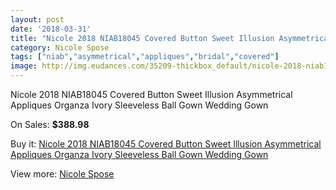 ```yaml
---
layout: post
date: '2018-03-31'
title: "Nicole 2018 NIAB18045 Covered Button Sweet Illusion Asymmetrical Appliques Organza Ivory Sleeveless Ball Gown Wedding Gown"
category: Nicole Spose
tags: ["niab","asymmetrical","appliques","bridal","covered"]
image: http://img.eudances.com/35209-thickbox_default/nicole-2018-niab18045-covered-button-sweet-illusion-asymmetrical-appliques-organza-ivory-sleeveless-ball-gown-wedding-gown.jpg
---
```

Nicole 2018 NIAB18045 Covered Button Sweet Illusion Asymmetrical Appliques Organza Ivory Sleeveless Ball Gown Wedding Gown

On Sales: **$388.98**
<a href="https://www.eudances.com/en/nicole-spose/10603-nicole-2018-niab18045-covered-button-sweet-illusion-asymmetrical-appliques-organza-ivory-sleeveless-ball-gown-wedding-gown.html"><amp-img layout="responsive" width="600" height="600" src="//img.eudances.com/35209-thickbox_default/nicole-2018-niab18045-covered-button-sweet-illusion-asymmetrical-appliques-organza-ivory-sleeveless-ball-gown-wedding-gown.jpg" alt="Nicole 2018 NIAB18045 Covered Button Sweet Illusion Asymmetrical Appliques Organza Ivory Sleeveless Ball Gown Wedding Gown 0" /></a>
<a href="https://www.eudances.com/en/nicole-spose/10603-nicole-2018-niab18045-covered-button-sweet-illusion-asymmetrical-appliques-organza-ivory-sleeveless-ball-gown-wedding-gown.html"><amp-img layout="responsive" width="600" height="600" src="//img.eudances.com/35213-thickbox_default/nicole-2018-niab18045-covered-button-sweet-illusion-asymmetrical-appliques-organza-ivory-sleeveless-ball-gown-wedding-gown.jpg" alt="Nicole 2018 NIAB18045 Covered Button Sweet Illusion Asymmetrical Appliques Organza Ivory Sleeveless Ball Gown Wedding Gown 1" /></a>
<a href="https://www.eudances.com/en/nicole-spose/10603-nicole-2018-niab18045-covered-button-sweet-illusion-asymmetrical-appliques-organza-ivory-sleeveless-ball-gown-wedding-gown.html"><amp-img layout="responsive" width="600" height="600" src="//img.eudances.com/35212-thickbox_default/nicole-2018-niab18045-covered-button-sweet-illusion-asymmetrical-appliques-organza-ivory-sleeveless-ball-gown-wedding-gown.jpg" alt="Nicole 2018 NIAB18045 Covered Button Sweet Illusion Asymmetrical Appliques Organza Ivory Sleeveless Ball Gown Wedding Gown 2" /></a>
<a href="https://www.eudances.com/en/nicole-spose/10603-nicole-2018-niab18045-covered-button-sweet-illusion-asymmetrical-appliques-organza-ivory-sleeveless-ball-gown-wedding-gown.html"><amp-img layout="responsive" width="600" height="600" src="//img.eudances.com/35211-thickbox_default/nicole-2018-niab18045-covered-button-sweet-illusion-asymmetrical-appliques-organza-ivory-sleeveless-ball-gown-wedding-gown.jpg" alt="Nicole 2018 NIAB18045 Covered Button Sweet Illusion Asymmetrical Appliques Organza Ivory Sleeveless Ball Gown Wedding Gown 3" /></a>
<a href="https://www.eudances.com/en/nicole-spose/10603-nicole-2018-niab18045-covered-button-sweet-illusion-asymmetrical-appliques-organza-ivory-sleeveless-ball-gown-wedding-gown.html"><amp-img layout="responsive" width="600" height="600" src="//img.eudances.com/35210-thickbox_default/nicole-2018-niab18045-covered-button-sweet-illusion-asymmetrical-appliques-organza-ivory-sleeveless-ball-gown-wedding-gown.jpg" alt="Nicole 2018 NIAB18045 Covered Button Sweet Illusion Asymmetrical Appliques Organza Ivory Sleeveless Ball Gown Wedding Gown 4" /></a>

Buy it: [Nicole 2018 NIAB18045 Covered Button Sweet Illusion Asymmetrical Appliques Organza Ivory Sleeveless Ball Gown Wedding Gown](https://www.eudances.com/en/nicole-spose/10603-nicole-2018-niab18045-covered-button-sweet-illusion-asymmetrical-appliques-organza-ivory-sleeveless-ball-gown-wedding-gown.html "Nicole 2018 NIAB18045 Covered Button Sweet Illusion Asymmetrical Appliques Organza Ivory Sleeveless Ball Gown Wedding Gown")

View more: [Nicole Spose](https://www.eudances.com/en/179-nicole-spose "Nicole Spose")